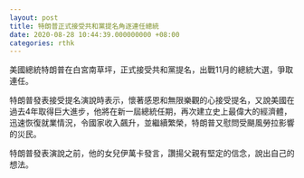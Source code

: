 ```yaml
---
layout: post
title: 特朗普正式接受共和黨提名角逐連任總統
date: 2020-08-28 10:44:39.000000000 +08:00
categories: rthk
---
```


美國總統特朗普在白宮南草坪，正式接受共和黨提名，出戰11月的總統大選，爭取連任。

特朗普發表接受提名演說時表示，懷著感恩和無限樂觀的心接受提名，又說美國在過去4年取得巨大進步，他將在新一屆總統任期，再次建立史上最偉大的經濟體，迅速恢復就業情況，令國家收入飆升，並繼續繁榮，特朗普又慰問受颶風勞拉影響的災民。

特朗普發表演說之前，他的女兒伊萬卡發言，讚揚父親有堅定的信念，說出自己的想法。
